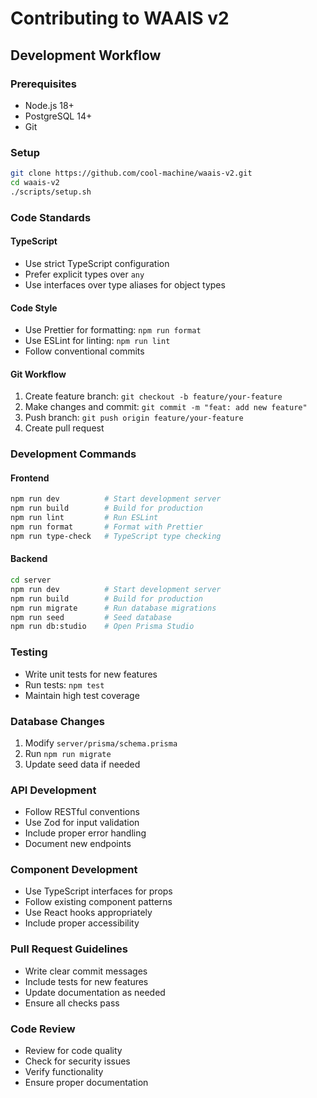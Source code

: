 # Contributing to WAAIS v2

## Development Workflow

### Prerequisites
- Node.js 18+
- PostgreSQL 14+
- Git

### Setup
```bash
git clone https://github.com/cool-machine/waais-v2.git
cd waais-v2
./scripts/setup.sh
```

### Code Standards

#### TypeScript
- Use strict TypeScript configuration
- Prefer explicit types over `any`
- Use interfaces over type aliases for object types

#### Code Style
- Use Prettier for formatting: `npm run format`
- Use ESLint for linting: `npm run lint`
- Follow conventional commits

#### Git Workflow
1. Create feature branch: `git checkout -b feature/your-feature`
2. Make changes and commit: `git commit -m "feat: add new feature"`
3. Push branch: `git push origin feature/your-feature`
4. Create pull request

### Development Commands

#### Frontend
```bash
npm run dev          # Start development server
npm run build        # Build for production
npm run lint         # Run ESLint
npm run format       # Format with Prettier
npm run type-check   # TypeScript type checking
```

#### Backend
```bash
cd server
npm run dev          # Start development server
npm run build        # Build for production
npm run migrate      # Run database migrations
npm run seed         # Seed database
npm run db:studio    # Open Prisma Studio
```

### Testing
- Write unit tests for new features
- Run tests: `npm test`
- Maintain high test coverage

### Database Changes
1. Modify `server/prisma/schema.prisma`
2. Run `npm run migrate`
3. Update seed data if needed

### API Development
- Follow RESTful conventions
- Use Zod for input validation
- Include proper error handling
- Document new endpoints

### Component Development
- Use TypeScript interfaces for props
- Follow existing component patterns
- Use React hooks appropriately
- Include proper accessibility

### Pull Request Guidelines
- Write clear commit messages
- Include tests for new features
- Update documentation as needed
- Ensure all checks pass

### Code Review
- Review for code quality
- Check for security issues
- Verify functionality
- Ensure proper documentation